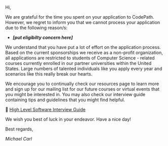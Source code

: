 Hi,

We are grateful for the time you spent on your application to CodePath. However, we regret to inform you that we cannot process your application due to the following reason/s:

- ***[put eligibilty concern here]*** 

We understand that you have put a lot of effort on the application process. Based on the current sponsorships we receive as a non-profit organization, all applications are restricted to students of Computer Science - related courses currently enrolled in our partner universities within the United States. Large numbers of talented individuals like you apply every year and scenarios like this really break our hearts.

We encourage you to continually check our resources page to learn more and sign up for our mailing list for our future courses or virtual events that you might be interested in. You may also check our interview guide containing tips and guidelines that you might find helpful.


:pushpin: [High Level Software Interview Guide](https://hackmd.io/@nesquena/HJN9k17sm?type=view)



We wish you best of luck in your endeavor. Have a nice day!

Best regards,

*Michael Carl*
